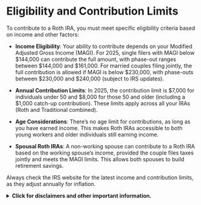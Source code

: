 # Eligibility and Contribution Limits

To contribute to a Roth IRA, you must meet specific eligibility criteria based on income and other factors:

- **Income Eligibility**: Your ability to contribute depends on your Modified Adjusted Gross Income (MAGI). For 2025, single filers with MAGI below $144,000 can contribute the full amount, with phase-out ranges between $144,000 and $161,000. For married couples filing jointly, the full contribution is allowed if MAGI is below $230,000, with phase-outs between $230,000 and $240,000 (subject to IRS updates).

- **Annual Contribution Limits**: In 2025, the contribution limit is $7,000 for individuals under 50 and $8,000 for those 50 and older (including a $1,000 catch-up contribution). These limits apply across all your IRAs (Roth and Traditional combined).

- **Age Considerations**: There’s no age limit for contributions, as long as you have earned income. This makes Roth IRAs accessible to both young workers and older individuals still earning income.

- **Spousal Roth IRAs**: A non-working spouse can contribute to a Roth IRA based on the working spouse’s income, provided the couple files taxes jointly and meets the MAGI limits. This allows both spouses to build retirement savings.

Always check the IRS website for the latest income and contribution limits, as they adjust annually for inflation.

<details><summary><b>Click for disclaimers and other important information.</b></summary>

<i>This content was sourced with help from xAI’s Grok AI. This information is for educational purposes and users should consult a financial advisor or the IRS for the most current rules.</i>

</details>

